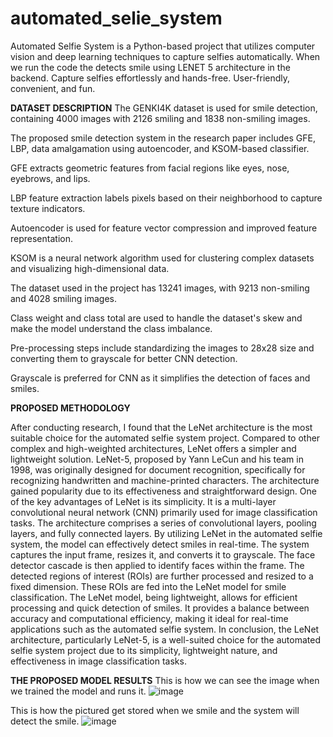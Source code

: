 # automated_selie_system
Automated Selfie System is a Python-based project that utilizes computer vision and deep learning techniques to capture selfies automatically. When we run the code the detects smile using LENET 5 architecture in the backend. Capture selfies effortlessly and hands-free. User-friendly, convenient, and fun.

**DATASET DESCRIPTION**
The GENKI4K dataset is used for smile detection, containing 4000 images with 2126 smiling and 1838 non-smiling images.

The proposed smile detection system in the research paper includes GFE, LBP, data amalgamation using autoencoder, and KSOM-based classifier.

GFE extracts geometric features from facial regions like eyes, nose, eyebrows, and lips.

LBP feature extraction labels pixels based on their neighborhood to capture texture indicators.

Autoencoder is used for feature vector compression and improved feature representation.

KSOM is a neural network algorithm used for clustering complex datasets and visualizing high-dimensional data.

The dataset used in the project has 13241 images, with 9213 non-smiling and 4028 smiling images.

Class weight and class total are used to handle the dataset's skew and make the model understand the class imbalance.

Pre-processing steps include standardizing the images to 28x28 size and converting them to grayscale for better CNN detection.

Grayscale is preferred for CNN as it simplifies the detection of faces and smiles.

**PROPOSED METHODOLOGY**

After conducting research, I found that the LeNet architecture is the most suitable choice for the automated selfie system project. Compared to other complex and high-weighted architectures, LeNet offers a simpler and lightweight solution. LeNet-5, proposed by Yann LeCun and his team in 1998, was originally designed for document recognition, specifically for recognizing handwritten and machine-printed characters. The architecture gained popularity due to its effectiveness and straightforward design. One of the key advantages of LeNet is its simplicity. It is a multi-layer convolutional neural network (CNN) primarily used for image classification tasks. The architecture comprises a series of convolutional layers, pooling layers, and fully connected layers. By utilizing LeNet in the automated selfie system, the model can effectively detect smiles in real-time. The system captures the input frame, resizes it, and converts it to grayscale. The face detector cascade is then applied to identify faces within the frame. The detected regions of interest (ROIs) are further processed and resized to a fixed dimension. These ROIs are fed into the LeNet model for smile classification. The LeNet model, being lightweight, allows for efficient processing and quick detection of smiles. It provides a balance between accuracy and computational efficiency, making it ideal for real-time applications such as the automated selfie system. In conclusion, the LeNet architecture, particularly LeNet-5, is a well-suited choice for the automated selfie system project due to its simplicity, lightweight nature, and effectiveness in image classification tasks.

**THE PROPOSED MODEL RESULTS**
This is how we can see the image when we trained the model and runs it. 
![image](https://github.com/nikhil-188/automated_selie_system/assets/84719583/024de409-f8fd-425a-9d8d-68b15750ad8f)

This is how the pictured get stored when we smile and the system will detect the smile.
![image](https://github.com/nikhil-188/automated_selie_system/assets/84719583/3d15a0fe-e453-4caf-9b85-1a871400331e)
